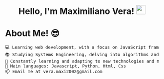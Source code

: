 <h1 align="center">
Hello, I'm Maximiliano Vera!
	<a href="https://github.com/Bouaskaoun" target="_self">
		<img src="https://media.giphy.com/media/hvRJCLFzcasrR4ia7z/giphy.gif" width="30">
	</a>
</h1>


<h1>About Me! 😎</h1>


<pre>
💻 Learning web development, with a focus on JavaScript frameworks like React.js.
📚 Studying Systems Engineering, delving into algorithms and data structures.
🌱 Constantly learning and adapting to new technologies and methodologies.
🌟 Main languages: Javascript, Python, Html, Css
📫 Email me at vera.maxi2002@gmail.com
</pre>


<!--
**Maxive26/Maxive26** is a ✨ _special_ ✨ repository because its `README.md` (this file) appears on your GitHub profile.

Here are some ideas to get you started:

- 🔭 I’m currently working on ...
- 🌱 I’m currently learning ...
- 👯 I’m looking to collaborate on ...
- 🤔 I’m looking for help with ...
- 💬 Ask me about ...
- 📫 How to reach me: ...
- 😄 Pronouns: ...
- ⚡ Fun fact: ...
-->

